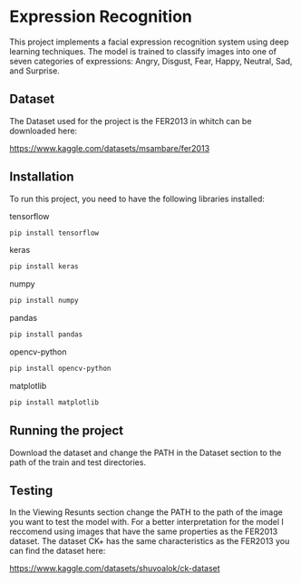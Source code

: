 # Expression Recognition
 
This project implements a facial expression recognition system using deep learning techniques. The model is trained to classify images into one of seven categories of expressions: Angry, Disgust, Fear, Happy, Neutral, Sad, and Surprise.

## Dataset

The Dataset used for the project is the FER2013 in whitch can be downloaded here:

https://www.kaggle.com/datasets/msambare/fer2013

## Installation
To run this project, you need to have the following libraries installed:

tensorflow

```bash
pip install tensorflow
```

keras

```bash
pip install keras
```

numpy

```bash
pip install numpy
```

pandas

```bash
pip install pandas
```

opencv-python

```bash
pip install opencv-python
```

matplotlib

```bash
pip install matplotlib
```

## Running the project

Download the dataset and change the PATH in the Dataset section to the path of the train and test directories.

## Testing

In the Viewing Resunts section change the PATH to the path of the image you want to test the model with. For a better interpretation for the model I reccomend using images that have the same properties as the FER2013 dataset. The dataset CK+ has the same characteristics as the FER2013 you can find the dataset here: 

https://www.kaggle.com/datasets/shuvoalok/ck-dataset
